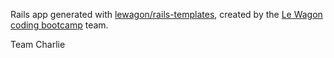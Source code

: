 Rails app generated with [lewagon/rails-templates](https://github.com/lewagon/rails-templates), created by the [Le Wagon coding bootcamp](https://www.lewagon.com) team.

Team
Charlie
